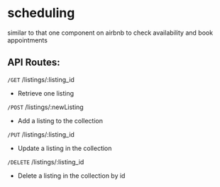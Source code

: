 # scheduling
similar to that one component on airbnb to check availability and book appointments

## API Routes:

`/GET`
/listings/:listing_id
 - Retrieve one listing
 
`/POST`
/listings/:newListing
- Add a listing to the collection

`/PUT`
/listings/:listing_id
- Update a listing in the collection

`/DELETE`
/listings/:listing_id
- Delete a listing in the collection by id
